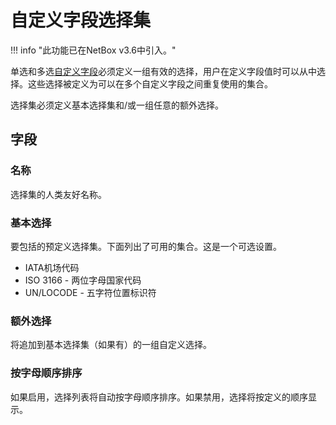 # 自定义字段选择集

!!! info "此功能已在NetBox v3.6中引入。"

单选和多选[自定义字段](../../customization/custom-fields.md)必须定义一组有效的选择，用户在定义字段值时可以从中选择。这些选择被定义为可以在多个自定义字段之间重复使用的集合。

选择集必须定义基本选择集和/或一组任意的额外选择。

## 字段

### 名称

选择集的人类友好名称。

### 基本选择

要包括的预定义选择集。下面列出了可用的集合。这是一个可选设置。

* IATA机场代码
* ISO 3166 - 两位字母国家代码
* UN/LOCODE - 五字符位置标识符

### 额外选择

将追加到基本选择集（如果有）的一组自定义选择。

### 按字母顺序排序

如果启用，选择列表将自动按字母顺序排序。如果禁用，选择将按定义的顺序显示。
